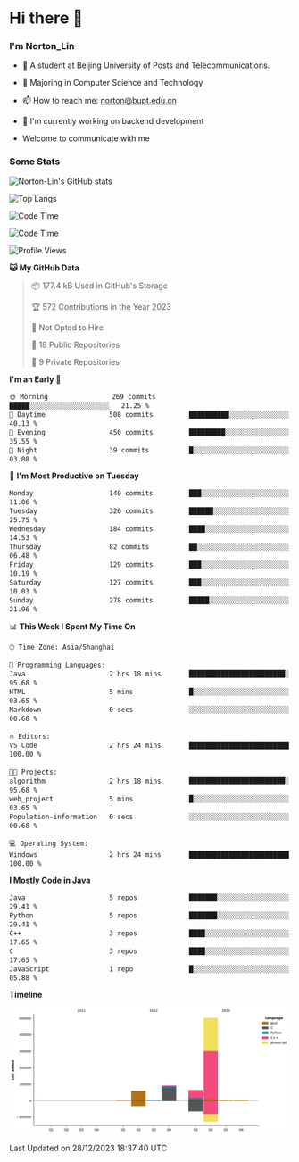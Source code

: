 
# Hi there 👋

### I'm Norton_Lin
- 🏫 A student at Beijing University of Posts and Telecommunications.
- 🌱 Majoring in Computer Science and Technology
- 📫 How to reach me: norton@bupt.edu.cn
- 🌱 I'm currently working on backend development

- Welcome to communicate with me

### Some Stats
![Norton-Lin's GitHub stats](https://github-readme-stats.vercel.app/api?username=Norton-Lin&count_private=true&show_icons=true&theme=radical)

![Top Langs](https://github-readme-stats.vercel.app/api/top-langs/?username=Norton-Lin&langs_count=10&layout=compact)

![Code Time](https://github-readme-stats.vercel.app/api/wakatime?username=Norton_Lin)

<!--START_SECTION:waka-->
![Code Time](http://img.shields.io/badge/Code%20Time-445%20hrs%208%20mins-blue)

![Profile Views](http://img.shields.io/badge/Profile%20Views-0-blue)

**🐱 My GitHub Data** 

> 📦 177.4 kB Used in GitHub's Storage 
 > 
> 🏆 572 Contributions in the Year 2023
 > 
> 🚫 Not Opted to Hire
 > 
> 📜 18 Public Repositories 
 > 
> 🔑 9 Private Repositories 
 > 
**I'm an Early 🐤** 

```text
🌞 Morning                269 commits         █████░░░░░░░░░░░░░░░░░░░░   21.25 % 
🌆 Daytime                508 commits         ██████████░░░░░░░░░░░░░░░   40.13 % 
🌃 Evening                450 commits         █████████░░░░░░░░░░░░░░░░   35.55 % 
🌙 Night                  39 commits          █░░░░░░░░░░░░░░░░░░░░░░░░   03.08 % 
```
📅 **I'm Most Productive on Tuesday** 

```text
Monday                   140 commits         ███░░░░░░░░░░░░░░░░░░░░░░   11.06 % 
Tuesday                  326 commits         ██████░░░░░░░░░░░░░░░░░░░   25.75 % 
Wednesday                184 commits         ████░░░░░░░░░░░░░░░░░░░░░   14.53 % 
Thursday                 82 commits          ██░░░░░░░░░░░░░░░░░░░░░░░   06.48 % 
Friday                   129 commits         ███░░░░░░░░░░░░░░░░░░░░░░   10.19 % 
Saturday                 127 commits         ███░░░░░░░░░░░░░░░░░░░░░░   10.03 % 
Sunday                   278 commits         █████░░░░░░░░░░░░░░░░░░░░   21.96 % 
```


📊 **This Week I Spent My Time On** 

```text
🕑︎ Time Zone: Asia/Shanghai

💬 Programming Languages: 
Java                     2 hrs 18 mins       ████████████████████████░   95.68 % 
HTML                     5 mins              █░░░░░░░░░░░░░░░░░░░░░░░░   03.65 % 
Markdown                 0 secs              ░░░░░░░░░░░░░░░░░░░░░░░░░   00.68 % 

🔥 Editors: 
VS Code                  2 hrs 24 mins       █████████████████████████   100.00 % 

🐱‍💻 Projects: 
algorithm                2 hrs 18 mins       ████████████████████████░   95.68 % 
web_project              5 mins              █░░░░░░░░░░░░░░░░░░░░░░░░   03.65 % 
Population-information   0 secs              ░░░░░░░░░░░░░░░░░░░░░░░░░   00.68 % 

💻 Operating System: 
Windows                  2 hrs 24 mins       █████████████████████████   100.00 % 
```

**I Mostly Code in Java** 

```text
Java                     5 repos             ███████░░░░░░░░░░░░░░░░░░   29.41 % 
Python                   5 repos             ███████░░░░░░░░░░░░░░░░░░   29.41 % 
C++                      3 repos             ████░░░░░░░░░░░░░░░░░░░░░   17.65 % 
C                        3 repos             ████░░░░░░░░░░░░░░░░░░░░░   17.65 % 
JavaScript               1 repo              █░░░░░░░░░░░░░░░░░░░░░░░░   05.88 % 
```



**Timeline**

![Lines of Code chart](https://raw.githubusercontent.com/Norton-Lin/Norton-Lin/main/assets/bar_graph.png)


 Last Updated on 28/12/2023 18:37:40 UTC
<!--END_SECTION:waka-->
